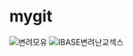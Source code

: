 # mygit
![변려모유](https://github.com/user-attachments/assets/4a2c8fa9-a66a-4637-b08b-756ba11678fa)
![IBASE변려난교섹스](https://github.com/user-attachments/assets/b8ef9c6a-fb19-4110-8ddf-efa44cd9cd54)
